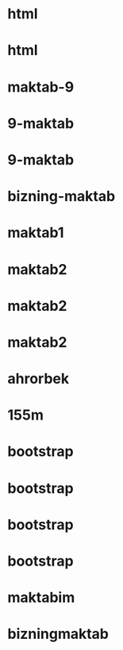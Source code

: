 # html
# html
# maktab-9
# 9-maktab
# 9-maktab
# bizning-maktab
# maktab1
# maktab2
# maktab2
# maktab2
# ahrorbek
# 155m
# bootstrap
# bootstrap
# bootstrap
# bootstrap
# maktabim
# bizningmaktab
